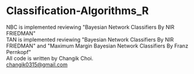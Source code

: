 # Classification-Algorithms_R

NBC is implemented reviewing "Bayesian Network Classifiers By NIR FRIEDMAN"<br>
TAN is implemented reviewing "Bayesian Network Classifiers By NIR FRIEDMAN" and "Maximum Margin Bayesian Network Classifiers By Franz Pernkopf"<br>
All code is written by Changik Choi. <br>
changik0315@gmail.com<br>
